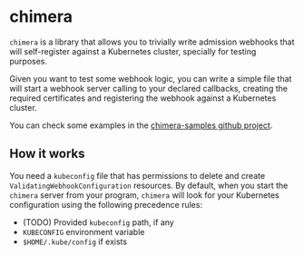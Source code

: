 # chimera

`chimera` is a library that allows you to trivially write admission
webhooks that will self-register against a Kubernetes cluster,
specially for testing purposes.

Given you want to test some webhook logic, you can write a simple file
that will start a webhook server calling to your declared callbacks,
creating the required certificates and registering the webhook against
a Kubernetes cluster.

You can check some examples in the [chimera-samples github
project](https://github.com/chimera-kube/chimera-samples).


## How it works

You need a `kubeconfig` file that has permissions to delete and create
`ValidatingWebhookConfiguration` resources. By default, when you start
the `chimera` server from your program, `chimera` will look for your
Kubernetes configuration using the following precedence rules:

- (TODO) Provided `kubeconfig` path, if any
- `KUBECONFIG` environment variable
- `$HOME/.kube/config` if exists
